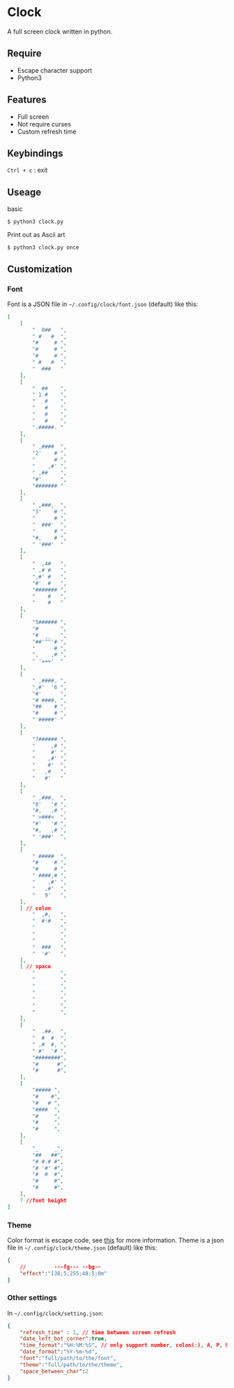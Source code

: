 # Clock

A full screen clock written in python.

## Require

- Escape character support
- Python3

## Features

- Full screen
- Not require curses
- Custom refresh time

## Keybindings

`Ctrl + c` : exit

## Useage

basic
```
$ python3 clock.py
```

Print out as Ascii art
```
$ python3 clock.py once
```

## Customization

### Font

Font is a JSON file in `~/.config/clock/font.json` (default) like this:

```json
[
    [
        "  0##   ",
        " #   #  ",
        "#     # ",
        "#     # ",
        "#     # ",
        " #   #  ",
        "  ###   "
    ],
    [
        "  ##    ",
        " 1 #    ",
        "   #    ",
        "   #    ",
        "   #    ",
        "   #    ",
        ".#####. "
    ],
    [
        " ,####  ",
        "2'    # ",
        "      # ",
        "    ,#' ",
        " ,##    ",
        "#'      ",
        "####### "
    ],
    [
        " ,###,  ",
        "3'    # ",
        "      # ",
        "  ###'  ",
        "      # ",
        "#,    # ",
        " '###'  "
    ],
    [
        "  ,4#   ",
        " ,# #   ",
        ",#' #   ",
        "#'  #   ",
        "####### ",
        "    #   ",
        "    #   "
    ],
    [
        "5###### ",
        "#       ",
        "#  __   ",
        "##'^^'# ",
        "      # ",
        ",    ,# ",
        " '==='  "
    ],
    [
        " ,####, ",
        ",#'  '6 ",
        "#'      ",
        "# ####, ",
        "##    # ",
        "#     # ",
        "'#####' "
    ],
    [
        "7###### ",
        "     ,# ",
        "     #' ",
        "    ,#' ",
        "    #'  ",
        "   ,#   ",
        "   #'   "
    ],
    [
        " ,###,  ",
        "8'   '# ",
        "#,   ,# ",
        " >###<  ",
        "#'   '# ",
        "#,   ,# ",
        " '###'  ",
    ],
    [
        " #####  ",
        "#     # ",
        "#     # ",
        " ####,# ",
        "    ,#' ",
        "   ,#'  ",
        "   9'   ",
    ],
    [ // colon
        "  ,#,   ",
        "  #:#   ",
        "        ",
        "        ",
        "        ",
        "  ###   ",
        "  '#'   ",
    ],
    [ // space
        "        ",
        "        ",
        "        ",
        "        ",
        "        ",
        "        ",
        "        ",
    ],
    [
        "  .##.  ",
        "  #  #  ",
        " ,#  #, ",
        " #'  '# ",
        "########",
        "#      #",
        "#      #",
    ],
    [
        "##### ",
        "#    #",
        "#   # ",
        "####  ",
        "#     ",
        "#     ",
        "#     ",
    ],
    [
        "_     _",
        "##   ##",
        "# #.# #",
        "# '#' #",
        "#  #  #",
        "#     #",
        "#     #",
    ],
    7 //font height
]
```

### Theme

Color format is escape code, see [this](https://en.wikipedia.org/wiki/ANSI_escape_code#Colors) for more information.
Theme is a json file in `~/.config/clock/theme.json` (default) like this:

```json
{
    //         ---fg--- --bg--
    "effect":"[38;5;255;48;5;0m"
}
```

### Other settings

In `~/.config/clock/setting.json`:

```json
{
    "refresh_time" : 1, // time between screen refresh
    "date_left_bot_corner":true,
    "time_format":"%H:%M:%S", // only support number, colon(:), A, P, M, space( )
    "date_format":"%Y-%m-%d",
    "font":"full/path/to/the/font",
    "theme":"full/path/to/the/theme",
    "space_between_char":2
}
```
